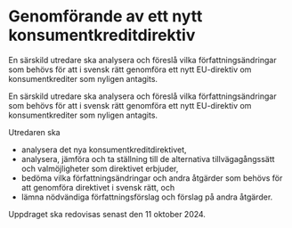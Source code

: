 # Genomförande av ett nytt konsumentkreditdirektiv

En särskild utredare ska analysera och föreslå vilka författningsändringar som behövs för att i svensk rätt genomföra ett nytt EU-direktiv om konsumentkrediter som nyligen antagits.

En särskild utredare ska analysera och föreslå vilka författningsändringar som behövs för att i svensk rätt genomföra ett nytt EU-direktiv om konsumentkrediter som nyligen antagits.

Utredaren ska

* analysera det nya konsumentkreditdirektivet,
* analysera, jämföra och ta ställning till de alternativa tillvägagångssätt och valmöjligheter som direktivet erbjuder,
* bedöma vilka författningsändringar och andra åtgärder som behövs för att genomföra direktivet i svensk rätt, och
* lämna nödvändiga författningsförslag och förslag på andra åtgärder.

Uppdraget ska redovisas senast den 11 oktober 2024.
